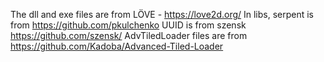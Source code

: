 The dll and exe files are from LÖVE - https://love2d.org/
In libs, serpent is from https://github.com/pkulchenko
         UUID is from szensk https://github.com/szensk/
         AdvTiledLoader files are from https://github.com/Kadoba/Advanced-Tiled-Loader
